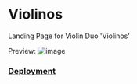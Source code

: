 # Violinos

Landing Page for Violin Duo 'Violinos'

Preview:
![image](https://github.com/Und3rW0rld/Violinos/assets/117226776/5ab561ce-1fa3-46b0-bb71-f124da11fd6f)


### [Deployment](https://violinos.vercel.app/)
